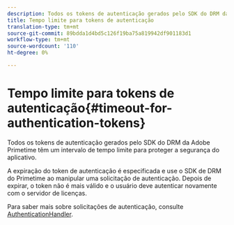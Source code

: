 ```yaml
---
description: Todos os tokens de autenticação gerados pelo SDK do DRM da Adobe Primetime têm um intervalo de tempo limite para proteger a segurança do aplicativo.
title: Tempo limite para tokens de autenticação
translation-type: tm+mt
source-git-commit: 89bdda1d4bd5c126f19ba75a819942df901183d1
workflow-type: tm+mt
source-wordcount: '110'
ht-degree: 0%

---
```



# Tempo limite para tokens de autenticação{#timeout-for-authentication-tokens}

Todos os tokens de autenticação gerados pelo SDK do DRM da Adobe Primetime têm um intervalo de tempo limite para proteger a segurança do aplicativo.

A expiração do token de autenticação é especificada e use o SDK de DRM do Primetime ao manipular uma solicitação de autenticação. Depois de expirar, o token não é mais válido e o usuário deve autenticar novamente com o servidor de licenças.

Para saber mais sobre solicitações de autenticação, consulte [AuthenticationHandler](https://help.adobe.com/en_US/primetime/api/drm-apis/server/javadocs-flashaccess-pro/com/adobe/flashaccess/sdk/protocol/authentication/AuthenticationHandler.html).
